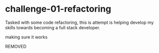 # challenge-01-refactoring
Tasked with some code refactoring, this is attempt is helping develop my skills towards becoming a full stack developer.

making sure it works

REMOVED